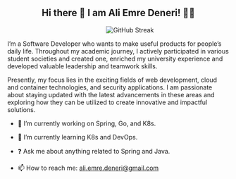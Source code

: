 
<!--
**Aliemre03/Aliemre03** is a ✨ _special_ ✨ repository because its `README.md` (this file) appears on your GitHub profile.

**Here are some ideas to get you started:

**- 🔭 I’m currently working on ...
**- 🌱 I’m currently learning Spring and GO
**- 👯 I’m looking to collaborate on ...
**- 🤔 I’m looking for help with ...
**- 💬 Ask me about ...
- 📫 How to reach me: ali.emre.deneri@gmail.com
**- 😄 Pronouns: he/him
**- ⚡ Fun fact: ...
-->


## <div align="center">Hi there 👋 I am Ali Emre Deneri! 👨‍💻</div>

&nbsp;&nbsp;&nbsp;&nbsp;&nbsp;&nbsp;&nbsp;&nbsp;&nbsp;&nbsp;&nbsp;&nbsp;&nbsp;&nbsp;&nbsp;&nbsp;&nbsp;&nbsp;&nbsp;&nbsp;&nbsp;&nbsp;&nbsp;&nbsp;&nbsp;&nbsp;&nbsp;&nbsp;&nbsp;&nbsp;&nbsp;&nbsp;&nbsp;&nbsp;&nbsp;&nbsp;&nbsp;&nbsp;&nbsp;&nbsp;&nbsp;&nbsp;&nbsp;&nbsp;&nbsp;&nbsp;&nbsp;&nbsp;&nbsp;&nbsp;&nbsp;&nbsp;&nbsp;&nbsp;&nbsp;&nbsp; ![GitHub Streak](https://github-readme-streak-stats.herokuapp.com?user=aliemredeneri&hide_border=true&border_radius=5.5&date_format=j%20M%5B%20Y%5D) 



I’m a Software Developer who wants to make useful products for people’s daily life. Throughout my academic journey, I actively participated in various student societies and created one, enriched my university experience and developed valuable leadership and teamwork skills.

Presently, my focus lies in the exciting fields of web development, cloud and container technologies, and security applications. I am passionate about staying updated with the latest advancements in these areas and exploring how they can be utilized to create innovative and impactful solutions.


- 🔭 I’m currently working on Spring, Go, and K8s.


- 🌱 I’m currently learning K8s and DevOps.


- ❓ Ask me about anything related to Spring and Java.


- 📫 How to reach me: ali.emre.deneri@gmail.com
<br/> 
